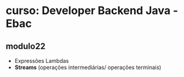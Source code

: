 # curso: Developer Backend Java - Ebac
## modulo22
- Expressões Lambdas
- <strong>Streams</strong> (operações intermediárias/ operações terminais)
